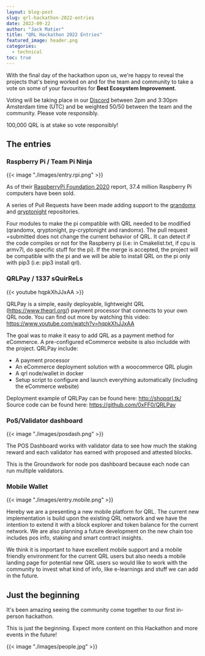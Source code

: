```yaml
---
layout: blog-post
slug: qrl-hackathon-2022-entries
date: 2022-09-22
author: "Jack Matier"
title: "QRL Hackathon 2022 Entries"
featured_image: header.png
categories:
  - technical
toc: true
---
```


With the final day of the hackathon upon us, we're happy to reveal the projects that's being worked on and for the team and community to take a vote on some of your favourites for **Best Ecosystem Improvement**.

Voting will be taking place in our [Discord](/Discord) between 2pm and 3:30pm Amsterdam time (UTC) and be weighted 50/50 between the team and the community. Please vote responsibly.

100,000 QRL is at stake so vote responsibly!


## The entries

### Raspberry Pi / Team Pi Ninja

{{< image "./images/entry.rpi.png" >}}

As of their [RaspberryPi Foundation 2020](https://static.raspberrypi.org/files/about/RaspberryPiFoundationReview2020.pdf) report, 37.4 million Raspberry Pi computers have been sold.

A series of Pull Requests have been made adding support to the [qrandomx](https://github.com/theQRL/qrandomx/pull/26) and [qryptonight](https://github.com/theQRL/qryptonight) repositories.

Four modules to make the pi compatible with QRL needed to be modified (qrandomx, qryptonight, py-cryptonight and randomx). The pull request =submitted does not change the current behavior of QRL. It can detect if the code compiles or not for the Raspberry pi (i.e: in Cmakelist.txt, if cpu is armv7l, do specific stuff for the pi). If the merge is accepted, the project will be compatible with the pi and we will be able to install QRL on the pi only with pip3 (i.e: pip3 install qrl).

### QRLPay / 1337 sQuirReLs

{{< youtube hqpkXhJJxAA >}}

QRLPay is a simple, easily deployable, lightweight QRL (https://www.theqrl.org/) payment processor that connects to your own QRL node. You can find out more by watching this video: https://www.youtube.com/watch?v=hqpkXhJJxAA

The goal was to make it easy to add QRL as a payment method for eCommerce. A pre-configured eCommerce website is also includde with the project. QRLPay include:

- A payment processor 
- An eCommerce deployment solution with a woocommerce QRL plugin 
- A qrl node/wallet in docker
- Setup script to configure and launch everything automatically (including the eCommerce website)

Deployment example of QRLPay can be found here: http://shopqrl.tk/
Source code can be found here: https://github.com/0xFF0/QRLPay

### PoS/Validator dashboard

{{< image "./images/posdash.png" >}}

The POS Dashboard works with validator data to see how much the staking reward and each validator has earned with proposed and attested blocks.

This is the Groundwork for node pos dashboard because each node can run multiple validators.

### Mobile Wallet

{{< image "./images/entry.mobile.png" >}}

Hereby we are a presenting a new mobile platform for QRL. The current new implementation is build upon the existing QRL network and we have the intention to extend it with a block explorer and token balance for the current network.
We are also planning a future development on the new chain too includes pos info, staking and smart contract insights.

We think it is important to have excellent mobile support and a mobile friendly environment for the current QRL users  but also needs a mobile landing page for potential new QRL users so would like to work with the community to invest what kind of info, like e-learnings and stuff we can add in the future.

## Just the beginning

It's been amazing seeing the community come together to our first in-person hackathon.

This is just the beginning. Expect more content on this Hackathon and more events in the future!

{{< image "./images/people.jpg" >}}